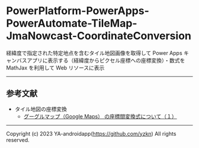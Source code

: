 # PowerPlatform-PowerApps-PowerAutomate-TileMap-JmaNowcast-CoordinateConversion

経緯度で指定された特定地点を含むタイル地図画像を取得して Power Apps キャンバスアプリに表示する（経緯度からピクセル座標への座標変換）・数式を MathJax を利用して Web リソースに表示

---

## 参考文献

- タイル地図の座標変換
  - [グーグルマップ（Google Maps） の座標間変換式について（１）](http://hosohashi.blog59.fc2.com/blog-entry-5.html)

---

Copyright (c) 2023 YA-androidapp(https://github.com/yzkn) All rights reserved.
